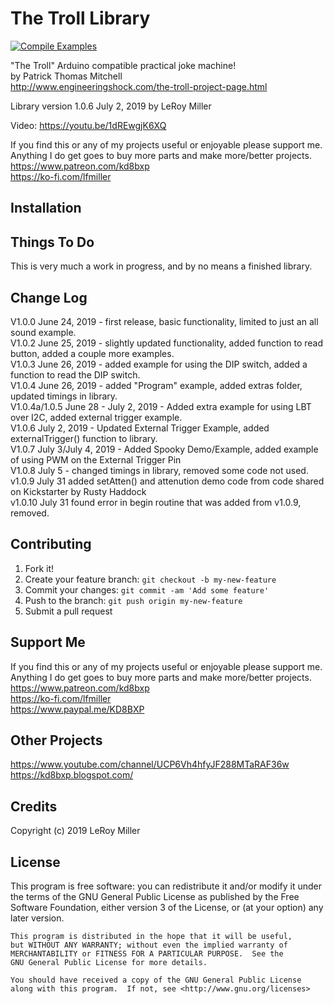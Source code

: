 # The Troll Library
[![Compile Examples](https://github.com/kd8bxp/TheTroll/workflows/Compile%20Examples/badge.svg)](https://github.com/kd8bxp/TheTroll/actions?workflow=Compile+Examples)

"The Troll" Arduino compatible practical joke machine!  
by Patrick Thomas Mitchell  
http://www.engineeringshock.com/the-troll-project-page.html  

Library version 1.0.6 July 2, 2019 by LeRoy Miller  

Video: https://youtu.be/1dREwgjK6XQ

If you find this or any of my projects useful or enjoyable please support me.  
Anything I do get goes to buy more parts and make more/better projects.  
https://www.patreon.com/kd8bxp  
https://ko-fi.com/lfmiller  


## Installation

## Things To Do

This is very much a work in progress, and by no means a finished library.  

## Change Log

V1.0.0 June 24, 2019 - first release, basic functionality, limited to just an all sound example.  
V1.0.2 June 25, 2019 - slightly updated functionality, added function to read button, added a couple more examples.  
V1.0.3 June 26, 2019 - added example for using the DIP switch, added a function to read the DIP switch.  
V1.0.4 June 26, 2019 - added "Program" example, added extras folder, updated timings in library.  
V1.0.4a/1.0.5 June 28 - July 2, 2019 - Added extra example for using LBT over I2C, added external trigger example.  
V1.0.6 July 2, 2019 - Updated External Trigger Example, added externalTrigger() function to library.  
V1.0.7 July 3/July 4, 2019 - Added Spooky Demo/Example, added example of using PWM on the External Trigger Pin  
V1.0.8 July 5 - changed timings in library, removed some code not used.  
v1.0.9 July 31 added setAtten() and attenution demo code from code shared on Kickstarter by Rusty Haddock  
v1.0.10 July 31 found error in begin routine that was added from v1.0.9, removed.  

## Contributing

1. Fork it!
2. Create your feature branch: `git checkout -b my-new-feature`
3. Commit your changes: `git commit -am 'Add some feature'`
4. Push to the branch: `git push origin my-new-feature`
5. Submit a pull request

## Support Me

If you find this or any of my projects useful or enjoyable please support me.  
Anything I do get goes to buy more parts and make more/better projects.  
https://www.patreon.com/kd8bxp  
https://ko-fi.com/lfmiller  
https://www.paypal.me/KD8BXP  

## Other Projects

https://www.youtube.com/channel/UCP6Vh4hfyJF288MTaRAF36w  
https://kd8bxp.blogspot.com/  


## Credits

Copyright (c) 2019 LeRoy Miller

## License

This program is free software: you can redistribute it and/or modify
    it under the terms of the GNU General Public License as published by
    the Free Software Foundation, either version 3 of the License, or
    (at your option) any later version.

    This program is distributed in the hope that it will be useful,
    but WITHOUT ANY WARRANTY; without even the implied warranty of
    MERCHANTABILITY or FITNESS FOR A PARTICULAR PURPOSE.  See the
    GNU General Public License for more details.

    You should have received a copy of the GNU General Public License
    along with this program.  If not, see <http://www.gnu.org/licenses>

